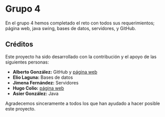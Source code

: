 # Grupo 4 

En el grupo 4 hemos completado el reto con todos sus requerimientos; página web, java swing, bases de datos, servidores, y GitHub.

## Créditos

Este proyecto ha sido desarrollado con la contribución y el apoyo de las siguientes personas:

* **Alberto González:** GitHub y [página web](https://albertogfez.github.io/WEBSITE-ALBERTO/)
* **Elio Laguna:** Bases de datos
* **Jimena Fernández:** Servidores
* **Hugo Colio:** [página web](https://albertogfez.github.io/WEBSITE-ALBERTO/)
* **Asier González:** Java

Agradecemos sinceramente a todos los que han ayudado a hacer posible este proyecto.
